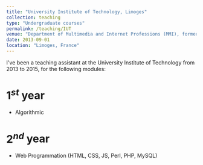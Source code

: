 ```yaml
---
title: "University Institute of Technology, Limoges"
collection: teaching
type: "Undergraduate courses"
permalink: /teaching/IUT
venue: "Department of Multimedia and Internet Professions (MMI), former Service and Communication Networks (SRC)"
date: 2013-09-01
location: "Limoges, France"
---
```


I've been a teaching assistant at the University Institute of Technology from 2013 to 2015, for the following modules:

$1^{st}$ year
======
* Algorithmic 

$2^{nd}$ year
======
* Web Programmation (HTML, CSS, JS, Perl, PHP, MySQL)


